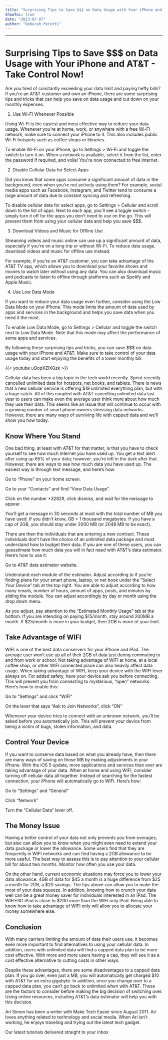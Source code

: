 ```yaml
---
title: "Surprising Tips to Save $$$ on Data Usage with Your iPhone and AT&T - Take Control Now!"
ShowToc: true 
date: "2023-07-07"
author: "Deborah Perotti"
---
```

*****
# Surprising Tips to Save $$$ on Data Usage with Your iPhone and AT&T - Take Control Now!

Are you tired of constantly exceeding your data limit and paying hefty bills? If you're an AT&T customer and own an iPhone, there are some surprising tips and tricks that can help you save on data usage and cut down on your monthly expenses.

1. Use Wi-Fi Whenever Possible

Using Wi-Fi is the easiest and most effective way to reduce your data usage. Whenever you're at home, work, or anywhere with a free Wi-Fi network, make sure to connect your iPhone to it. This also includes public Wi-Fi hotspots such as coffee shops or libraries.

To enable Wi-Fi on your iPhone, go to Settings > Wi-Fi and toggle the switch to turn it on. When a network is available, select it from the list, enter the password if required, and voila! You're now connected to free internet.

2. Disable Cellular Data for Select Apps

Did you know that some apps consume a significant amount of data in the background, even when you're not actively using them? For example, social media apps such as Facebook, Instagram, and Twitter tend to consume a large amount of data due to constant syncing and refreshing.

To disable cellular data for select apps, go to Settings > Cellular and scroll down to the list of apps. Next to each app, you'll see a toggle switch - simply turn it off for the apps you don't need to use on the go. This will prevent them from using your cellular data and help you save $$$.

3. Download Videos and Music for Offline Use

Streaming videos and music online can use up a significant amount of data, especially if you're on a long trip or without Wi-Fi. To reduce data usage, download videos and music for offline use instead.

For example, if you're an AT&T customer, you can take advantage of the AT&T TV app, which allows you to download your favorite shows and movies to watch later without using any data. You can also download music and podcasts to listen to offline through platforms such as Spotify and Apple Music.

4. Use Low Data Mode

If you want to reduce your data usage even further, consider using the Low Data Mode on your iPhone. This mode limits the amount of data used by apps and services in the background and helps you save data when you need it the most.

To enable Low Data Mode, go to Settings > Cellular and toggle the switch next to Low Data Mode. Note that this mode may affect the performance of some apps and services.

By following these surprising tips and tricks, you can save $$$ on data usage with your iPhone and AT&T. Make sure to take control of your data usage today and start enjoying the benefits of a lower monthly bill.

{{< youtube uQopXZIXGzk >}} 



Cellular data has been a big topic in the tech world recently. Sprint recently cancelled unlimited data for hotspots, net books, and tablets. There is news that a new cellular service is offering $19 unlimited everything plan, but with a huge catch. All of this coupled with AT&T cancelling unlimited data last year to users can make even the average user think more about how much they use their data. This seems like an issue that will continue to occur with a growing number of smart phone owners stressing data networks. However, there are many ways of surviving life with capped data and we’ll show you how today.

 
## Know Where You Stand
 
One bad thing, at least with AT&T for that matter, is that you have to check yourself to see how much Internet you have used up. You get a text alert after using up 65% of your data; however, you’re left in the dark after that. However, there are ways to see how much data you have used up. The easiest way is through text message, and here’s how:
 
Go to “Phone” on your home screen.
 

 
Go to your “Contacts” and find “View Data Usage”.
 
Click on the number *3282#, click dismiss, and wait for the message to appear.
 
You’ll get a message in 30 seconds at most with the total number of MB you have used. If you didn’t know, GB = 1 thousand megabytes. If you have a cap of 2GB, you should stay under 2000 MB (or 2048 MB to be exact).
 
There are then the individuals that are entering a new contract. These individuals don’t have the choice of an unlimited data package and must understand how to budget their data. If you are one of these users, you can guesstimate how much data you will in fact need with AT&T’s data estimator. Here’s how to use it:
 
Go to AT&T data estimator website.
 
Understand each module of the estimator. Adjust according to if you’re finding plans for your smart phone, laptop, or net book under the “Select Your Device” tab at the top right. You are able to adjust according to how many emails, number of hours, amount of apps, posts, and minutes by sliding the module. You can adjust accordingly by day or month using the drop down menu.
 
As you adjust, pay attention to the “Estimated Monthly Usage” tab at the bottom. If you are intending on paying $15/month, stay around 200MB a month. If $25/month is more in your budget, then 2GB is more of your limit.
 
## Take Advantage of WIFI
 
WIFI is one of the best data conservers for your iPhone and iPad. The average user won’t use up all of their 2GB of data just during commuting to and from work or school. Not taking advantage of WIFI at home, at a local coffee shop, or other WIFI connected place can also heavily affect data usage. When taking advantage of WIFI, keep your device with the WIFI lever always on. For added safety, have your device ask you before connecting. This will prevent you from connecting to mysterious, “open” networks. Here’s how to enable this:
 
Go to “Settings” and click “WIFI”
 
On the lever that says “Ask to Join Networks”, click “ON”
 
Whenever your device tries to connect with an unknown network, you’ll be asked before you automatically join. This will prevent your device from being a victim of bugs, stolen information, and data.
 
## Control Your Device
 
If you want to conserve data based on what you already have, then there are many ways of saving on those MB by making adjustments in your iPhone. With the iOS 5 update, more applications and services than ever are taking advantage of your data. When at home and using WIFI, consider turning off cellular data all together. Instead of searching for the fastest connection, your iPhone will automatically go to WIFI. Here’s how:
 
Go to “Settings” and “General”
 
Click “Network”
 
Turn the “Cellular Data” lever off.
 
## The Money Issue
 
Having a better control of your data not only prevents you from overages, but also can allow you to know when you might even need to extend your data package or lower the allowance. Some users find that they are frequently in WIFI networks and can find having a 2GB allowance to be more useful. The best way to assess this is to pay attention to your cellular bill for about two months. Monitor how often you use your data.
 
On the other hand, current economic situations may force you to lower your data allowance. 4GB of data for $45 a month is a huge difference from $25 a month for 2GB, a $20 savings. The tips above can allow you to make the most of your data squeeze. In addition, knowing how to crunch your data well can be a great money saver for individuals interested in an iPad. The WIFI+3G iPad is close to $200 more than the WIFI only iPad. Being able to know how to take advantage of WIFI only will allow you to allocate your money somewhere else.
 
## Conclusion
 
With many carriers limiting the amount of data their users use, it becomes even more important to find alternatives to using your cellular data. In addition, users with unlimited data will find a capped data plan to be more cost effective. With more and more users having a cap, they will see it as a cost effective alternative to cutting costs in other ways.
 
Despite these advantages, there are some disadvantages to a capped data plan. If you go over, even just a MB, you will automatically get charged $10 with AT&T for an extra gigabyte. In addition, once you change over to a capped data plan, you can’t go back to unlimited when with AT&T. These are the factors to consider before making the big decision of switching over. Using online resources, including AT&T’s data estimator will help you with this decision.
 
Ari Simon has been a writer with Make Tech Easier since August 2011. Ari loves anything related to technology and social media. When Ari isn't working, he enjoys traveling and trying out the latest tech gadget.
 
Our latest tutorials delivered straight to your inbox




